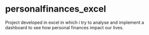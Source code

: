 # personalfinances_excel
Project developed in excel in which i try to analyse and implement a dashboard to see how personal finances impact our lives.
